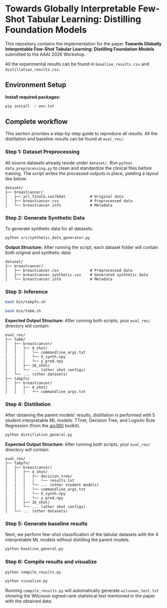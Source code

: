 # Towards Globally Interpretable Few-Shot Tabular Learning: Distilling Foundation Models

This repository contains the implementation for the paper **Towards Globally Interpretable Few-Shot Tabular Learning: Distilling Foundation Models** submitted to the AAAI 2026 Workshop.

All the experimental results can be found in `baseline_results.csv` and `distillation_results.csv`.

## Environment Setup

**Install required packages:**
```bash
pip install -r env.txt
```


## Complete workflow

This section provides a step-by-step guide to reproduce all results. All the distillation and baseline results can be found at `eval_res/`. 

### Step 1: Dataset Preprocessing

All source datasets already reside under `dataset/`. Run `python data_preprocessing.py` to clean and standardize the clinical files before training. The script writes the processed outputs in place, yielding a layout like below:

```
dataset/
├── breastcancer/
│   ├── all_finalb.sas7bdat           # Original data
│   ├── breastcancer.csv              # Preprocessed data
│   └── breastcancer.info             # Metadata
```


### Step 2: Generate Synthetic Data

To generate synthetic data for all datasets:

```bash
python src/synthetic_data_generator.py
```

**Output Structure:**
After running the script, each dataset folder will contain both original and synthetic data:
```
dataset/
├── breastcancer/
│   ├── breastcancer.csv              # Preprocessed data
│   ├── breastcancer_synthetic.csv    # Generated synthetic data
│   └── breastcancer.info             # Metadata
```

### Step 3: Inference

```bash
bash bin/tabpfn.sh

bash bin/tabm.sh
```

**Expected Output Structure:**
After running both scripts, your `eval_res/` directory will contain:
```
eval_res/
├── tabm/
│   ├── breastcancer/
│   │   ├── 4_shot/
│   │   │   └── commandline_args.txt
|   |   |   └── X_synth.npy
|   |   |   └── y_pred.npy
│   │   ├── 16_shot/
│   │   └── ... (other shot configs)
│   └── ... (other datasets)
├── tabpfn/
│   ├── breastcancer/
│   │   ├── 4_shot/
│   │   │   └── commandline_args.txt
```


### Step 4: Distillation

After obtaining the parent models' results, distillation is performed with 5 student interpretable ML models: TTnet, Decision Tree, and Logistic Rule Regression (from the [aix360](https://aix360.readthedocs.io/en/latest/) toolkit).

```bash
python distillation_general.py
```

**Expected Output Structure:**
After running both scripts, your `eval_res/` directory will contain:
```
eval_res/
├── tabpfn/
│   ├── breastcancer/
│   │   ├── 4_shot/
│   |   │   ├── decision_tree/
│   |   │   |   └── results.txt
│   |   │   └── ... (other student models)
│   │   │   └── commandline_args.txt
|   |   |   └── X_synth.npy
|   |   |   └── y_pred.npy
│   │   ├── 16_shot/
│   │   └── ... (other shot configs)
│   └── ... (other datasets)
```


### Step 5: Generate baseline results

Next, we perform few-shot classification of the tabular datasets with the 4 interpretable ML models without distilling the parent models.

```bash
python baseline_general.py
```


### Step 6: Compile results and visualize

```bash
python compile_results.py

python visualize.py
```

Running `compile_results.py` will automatically generate `wilcoxon_test.txt` showing the Wilcoxon signed-rank statistical test mentioned in the paper with the obtained data.